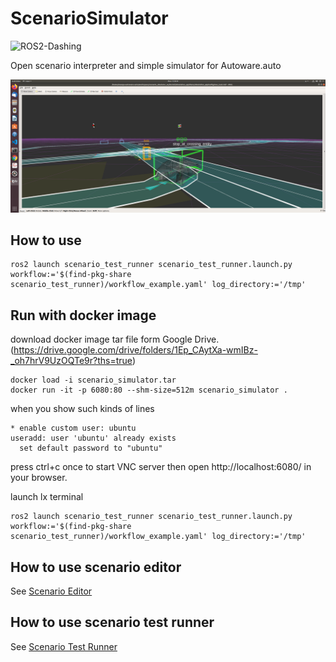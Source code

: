 # ScenarioSimulator

![ROS2-Dashing](https://github.com/tier4/scenario_simulator.auto/workflows/ROS2-Dashing/badge.svg)

Open scenario interpreter and simple simulator for Autoware.auto 

![rviz](image/rviz.png "rviz")


## How to use
```
ros2 launch scenario_test_runner scenario_test_runner.launch.py workflow:='$(find-pkg-share scenario_test_runner)/workflow_example.yaml' log_directory:='/tmp'
```

## Run with docker image
download docker image tar file form Google Drive. (https://drive.google.com/drive/folders/1Ep_CAytXa-wmIBz-_oh7hrV9UzOQTe9r?ths=true)
```
docker load -i scenario_simulator.tar
docker run -it -p 6080:80 --shm-size=512m scenario_simulator .
```

when you show such kinds of lines
```
* enable custom user: ubuntu
useradd: user 'ubuntu' already exists
  set default password to "ubuntu"
```

press ctrl+c once to start VNC server
then open http://localhost:6080/ in your browser.

launch lx terminal

```
ros2 launch scenario_test_runner scenario_test_runner.launch.py workflow:='$(find-pkg-share scenario_test_runner)/workflow_example.yaml' log_directory:='/tmp'
```

## How to use scenario editor
See [Scenario Editor](doc/how_to_use/README.md)

## How to use scenario test runner
See [Scenario Test Runner](test_runner/scenario_test_runner)
